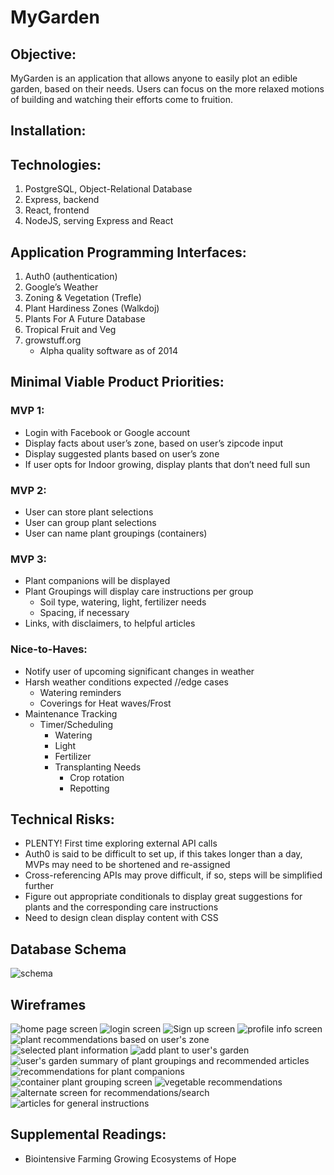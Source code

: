 # MyGarden

## Objective:

MyGarden is an application that allows anyone to easily plot an edible garden, based on their needs. Users can focus on the more relaxed motions of building and watching their efforts come to fruition. 

## Installation:
<adding instructions after completion of MVP1>

## Technologies:

1. PostgreSQL, Object-Relational Database
2. Express, backend
3. React, frontend
4. NodeJS, serving Express and React

[//]: # "5. Heroku and GitHub, deployment"

## Application Programming Interfaces:

1. Auth0 (authentication)
2. Google’s Weather
3. Zoning & Vegetation (Trefle)
4. Plant Hardiness Zones (Walkdoj)
5. Plants For A Future Database
6. Tropical Fruit and Veg
7. growstuff.org
   - Alpha quality software as of 2014

## Minimal Viable Product Priorities:

### MVP 1:

- Login with Facebook or Google account
- Display facts about user’s zone, based on user’s zipcode input
- Display suggested plants based on user’s zone
- If user opts for Indoor growing, display plants that don’t need full sun

### MVP 2:

- User can store plant selections
- User can group plant selections
- User can name plant groupings (containers)

### MVP 3:

- Plant companions will be displayed
- Plant Groupings will display care instructions per group
  - Soil type, watering, light, fertilizer needs
  - Spacing, if necessary
- Links, with disclaimers, to helpful articles

### Nice-to-Haves:

- Notify user of upcoming significant changes in weather
- Harsh weather conditions expected //edge cases
  - Watering reminders
  - Coverings for Heat waves/Frost
- Maintenance Tracking
  - Timer/Scheduling
    - Watering
    - Light
    - Fertilizer
    - Transplanting Needs
      - Crop rotation
      - Repotting

## Technical Risks:

- PLENTY! First time exploring external API calls
- Auth0 is said to be difficult to set up, if this takes longer than a day, MVPs may need to be shortened and re-assigned
- Cross-referencing APIs may prove difficult, if so, steps will be simplified further
- Figure out appropriate conditionals to display great suggestions for plants and the corresponding care instructions
- Need to design clean display content with CSS

## Database Schema

![schema](Schema/Schema.png)

## Wireframes

![home page screen](Wireframes/homescreen.png)
![login screen](Wireframes/login.png)
![Sign up screen](Wireframes/signup.png)
![profile info screen](Wireframes/profile.png)
![plant recommendations based on user's zone](Wireframes/zone.png)
![selected plant information](Wireframes/plantid.png)
![add plant to user's garden](Wireframes/addplant.png)
![user's garden summary of plant groupings and recommended articles](Wireframes/gardensummary.png)
![recommendations for plant companions](Wireframes/compatiblitysuggestions.png)
![container plant grouping screen](Wireframes/containercontents.png)
![vegetable recommendations](Wireframes/vegetablerecommendations.png)
![alternate screen for recommendations/search](Wireframes/alternaterecommendationscreen.png)
![articles for general instructions](Wireframes/articles.png)


## Supplemental Readings:

- Biointensive Farming Growing Ecosystems of Hope
